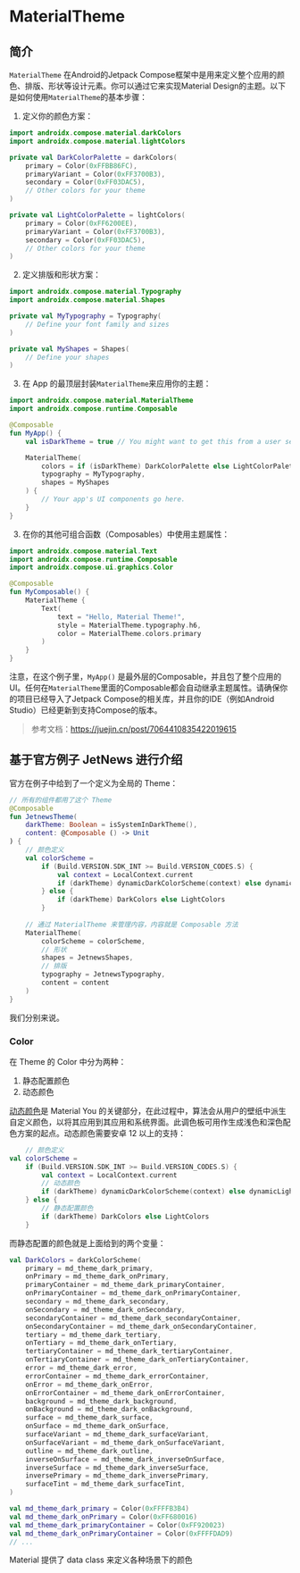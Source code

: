 # MaterialTheme

## 简介

`MaterialTheme` 在Android的Jetpack Compose框架中是用来定义整个应用的颜色、排版、形状等设计元素。你可以通过它来实现Material Design的主题。以下是如何使用`MaterialTheme`的基本步骤：

1. 定义你的颜色方案：

```kotlin
import androidx.compose.material.darkColors
import androidx.compose.material.lightColors

private val DarkColorPalette = darkColors(
    primary = Color(0xFFBB86FC),
    primaryVariant = Color(0xFF3700B3),
    secondary = Color(0xFF03DAC5),
    // Other colors for your theme
)

private val LightColorPalette = lightColors(
    primary = Color(0xFF6200EE),
    primaryVariant = Color(0xFF3700B3),
    secondary = Color(0xFF03DAC5),
    // Other colors for your theme
)
```

2. 定义排版和形状方案：

```kotlin
import androidx.compose.material.Typography
import androidx.compose.material.Shapes

private val MyTypography = Typography(
    // Define your font family and sizes
)

private val MyShapes = Shapes(
    // Define your shapes
)
```

3. 在 App 的最顶层封装`MaterialTheme`来应用你的主题：

```kotlin
import androidx.compose.material.MaterialTheme
import androidx.compose.runtime.Composable

@Composable
fun MyApp() {
    val isDarkTheme = true // You might want to get this from a user setting or system setting

    MaterialTheme(
        colors = if (isDarkTheme) DarkColorPalette else LightColorPalette,
        typography = MyTypography,
        shapes = MyShapes
    ) {
        // Your app's UI components go here.
    }
}
```

3. 在你的其他可组合函数（Composables）中使用主题属性：

```kotlin
import androidx.compose.material.Text
import androidx.compose.runtime.Composable
import androidx.compose.ui.graphics.Color

@Composable
fun MyComposable() {
    MaterialTheme {
        Text(
            text = "Hello, Material Theme!",
            style = MaterialTheme.typography.h6,
            color = MaterialTheme.colors.primary
        )
    }
}
```

注意，在这个例子里，`MyApp()` 是最外层的Composable，并且包了整个应用的UI。任何在`MaterialTheme`里面的Composable都会自动继承主题属性。请确保你的项目已经导入了Jetpack Compose的相关库，并且你的IDE（例如Android Studio）已经更新到支持Compose的版本。

> 参考文档：https://juejin.cn/post/7064410835422019615

## 基于官方例子 JetNews 进行介绍

官方在例子中给到了一个定义为全局的 Theme：

```kotlin
// 所有的组件都用了这个 Theme
@Composable
fun JetnewsTheme(
    darkTheme: Boolean = isSystemInDarkTheme(),
    content: @Composable () -> Unit
) {
  	// 颜色定义
    val colorScheme =
        if (Build.VERSION.SDK_INT >= Build.VERSION_CODES.S) {
            val context = LocalContext.current
            if (darkTheme) dynamicDarkColorScheme(context) else dynamicLightColorScheme(context)
        } else {
            if (darkTheme) DarkColors else LightColors
        }
		
  	// 通过 MaterialTheme 来管理内容，内容就是 Composable 方法
    MaterialTheme(
        colorScheme = colorScheme,
      	// 形状
        shapes = JetnewsShapes,
      	// 排版
        typography = JetnewsTypography,
        content = content
    )
}
```

我们分别来说。

### Color

在 Theme 的 Color 中分为两种：

1. 静态配置颜色
2. 动态颜色

[动态颜色](https://m3.material.io/styles/color/dynamic-color/overview)是 Material You 的关键部分，在此过程中，算法会从用户的壁纸中派生自定义颜色，以将其应用到其应用和系统界面。此调色板可用作生成浅色和深色配色方案的起点。动态颜色需要安卓 12 以上的支持：

```kotlin
  	// 颜色定义
val colorScheme =
    if (Build.VERSION.SDK_INT >= Build.VERSION_CODES.S) {
        val context = LocalContext.current
      	// 动态颜色
        if (darkTheme) dynamicDarkColorScheme(context) else dynamicLightColorScheme(context)
    } else {
      	// 静态配置颜色
        if (darkTheme) DarkColors else LightColors
    }
```

而静态配置的颜色就是上面给到的两个变量：

```kotlin
val DarkColors = darkColorScheme(
    primary = md_theme_dark_primary,
    onPrimary = md_theme_dark_onPrimary,
    primaryContainer = md_theme_dark_primaryContainer,
    onPrimaryContainer = md_theme_dark_onPrimaryContainer,
    secondary = md_theme_dark_secondary,
    onSecondary = md_theme_dark_onSecondary,
    secondaryContainer = md_theme_dark_secondaryContainer,
    onSecondaryContainer = md_theme_dark_onSecondaryContainer,
    tertiary = md_theme_dark_tertiary,
    onTertiary = md_theme_dark_onTertiary,
    tertiaryContainer = md_theme_dark_tertiaryContainer,
    onTertiaryContainer = md_theme_dark_onTertiaryContainer,
    error = md_theme_dark_error,
    errorContainer = md_theme_dark_errorContainer,
    onError = md_theme_dark_onError,
    onErrorContainer = md_theme_dark_onErrorContainer,
    background = md_theme_dark_background,
    onBackground = md_theme_dark_onBackground,
    surface = md_theme_dark_surface,
    onSurface = md_theme_dark_onSurface,
    surfaceVariant = md_theme_dark_surfaceVariant,
    onSurfaceVariant = md_theme_dark_onSurfaceVariant,
    outline = md_theme_dark_outline,
    inverseOnSurface = md_theme_dark_inverseOnSurface,
    inverseSurface = md_theme_dark_inverseSurface,
    inversePrimary = md_theme_dark_inversePrimary,
    surfaceTint = md_theme_dark_surfaceTint,
)

val md_theme_dark_primary = Color(0xFFFFB3B4)
val md_theme_dark_onPrimary = Color(0xFF680016)
val md_theme_dark_primaryContainer = Color(0xFF920023)
val md_theme_dark_onPrimaryContainer = Color(0xFFFFDAD9)
// ...
```

Material 提供了 data class 来定义各种场景下的颜色